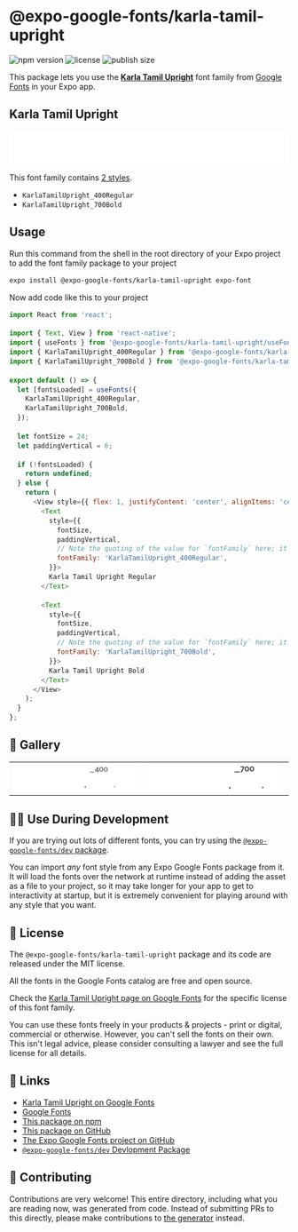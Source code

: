 # @expo-google-fonts/karla-tamil-upright

![npm version](https://flat.badgen.net/npm/v/@expo-google-fonts/karla-tamil-upright)
![license](https://flat.badgen.net/github/license/expo/google-fonts)
![publish size](https://flat.badgen.net/packagephobia/install/@expo-google-fonts/karla-tamil-upright)

This package lets you use the [**Karla Tamil Upright**](https://fonts.google.com/specimen/Karla+Tamil+Upright) font family from [Google Fonts](https://fonts.google.com/) in your Expo app.

## Karla Tamil Upright

![Karla Tamil Upright](./font-family.png)

This font family contains [2 styles](#-gallery).

- `KarlaTamilUpright_400Regular`
- `KarlaTamilUpright_700Bold`

## Usage

Run this command from the shell in the root directory of your Expo project to add the font family package to your project
```sh
expo install @expo-google-fonts/karla-tamil-upright expo-font
```

Now add code like this to your project
```js
import React from 'react';

import { Text, View } from 'react-native';
import { useFonts } from '@expo-google-fonts/karla-tamil-upright/useFonts';
import { KarlaTamilUpright_400Regular } from '@expo-google-fonts/karla-tamil-upright/400Regular';
import { KarlaTamilUpright_700Bold } from '@expo-google-fonts/karla-tamil-upright/700Bold';

export default () => {
  let [fontsLoaded] = useFonts({
    KarlaTamilUpright_400Regular,
    KarlaTamilUpright_700Bold,
  });

  let fontSize = 24;
  let paddingVertical = 6;

  if (!fontsLoaded) {
    return undefined;
  } else {
    return (
      <View style={{ flex: 1, justifyContent: 'center', alignItems: 'center' }}>
        <Text
          style={{
            fontSize,
            paddingVertical,
            // Note the quoting of the value for `fontFamily` here; it expects a string!
            fontFamily: 'KarlaTamilUpright_400Regular',
          }}>
          Karla Tamil Upright Regular
        </Text>

        <Text
          style={{
            fontSize,
            paddingVertical,
            // Note the quoting of the value for `fontFamily` here; it expects a string!
            fontFamily: 'KarlaTamilUpright_700Bold',
          }}>
          Karla Tamil Upright Bold
        </Text>
      </View>
    );
  }
};

```

## 🔡 Gallery


||||
|-|-|-|
|![KarlaTamilUpright_400Regular](.//400Regular/KarlaTamilUpright_400Regular.ttf.png)|![KarlaTamilUpright_700Bold](.//700Bold/KarlaTamilUpright_700Bold.ttf.png)|||


## 👩‍💻 Use During Development

If you are trying out lots of different fonts, you can try using the [`@expo-google-fonts/dev` package](https://github.com/expo/google-fonts/tree/master/font-packages/dev#readme).

You can import *any* font style from any Expo Google Fonts package from it. It will load the fonts
over the network at runtime instead of adding the asset as a file to your project, so it may take longer
for your app to get to interactivity at startup, but it is extremely convenient
for playing around with any style that you want.

## 📖 License

The `@expo-google-fonts/karla-tamil-upright` package and its code are released under the MIT license.

All the fonts in the Google Fonts catalog are free and open source.

Check the [Karla Tamil Upright page on Google Fonts](https://fonts.google.com/specimen/Karla+Tamil+Upright) for the specific license of this font family.

You can use these fonts freely in your products & projects - print or digital, commercial or otherwise. However, you can't sell the fonts on their own. This isn't legal advice, please consider consulting a lawyer and see the full license for all details.

## 🔗 Links

- [Karla Tamil Upright on Google Fonts](https://fonts.google.com/specimen/Karla+Tamil+Upright)
- [Google Fonts](https://fonts.google.com/)
- [This package on npm](https://www.npmjs.com/package/@expo-google-fonts/karla-tamil-upright)
- [This package on GitHub](https://github.com/expo/google-fonts/tree/master/font-packages/karla-tamil-upright)
- [The Expo Google Fonts project on GitHub](https://github.com/expo/google-fonts)
- [`@expo-google-fonts/dev` Devlopment Package](https://github.com/expo/google-fonts/tree/master/font-packages/dev)

## 🤝 Contributing

Contributions are very welcome! This entire directory, including what you are reading now, was generated from code. Instead of submitting PRs to this directly, please make contributions to [the generator](https://github.com/expo/google-fonts/tree/master/packages/generator) instead.

